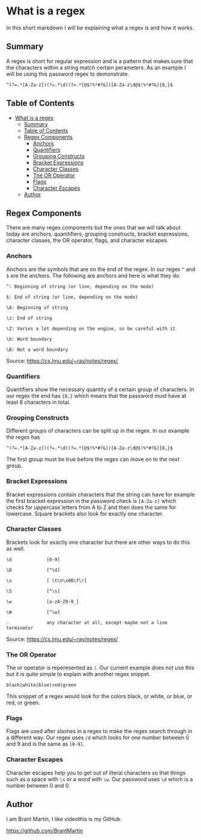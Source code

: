 # What is a regex

In this short markdown I will be explaining what a regex is and how it works.

## Summary

A regex is short for regular expression and is a pattern that makes sure that the characters within a string match certain perameters.
As an example I will be using this password regex to demonstrate.

`^(?=.*[A-Za-z])(?=.*\d)(?=.*[@$!%*#?&])[A-Za-z\d@$!%*#?&]{8,}$`

## Table of Contents

- [What is a regex](#what-is-a-regex)
  - [Summary](#summary)
  - [Table of Contents](#table-of-contents)
  - [Regex Components](#regex-components)
    - [Anchors](#anchors)
    - [Quantifiers](#quantifiers)
    - [Grouping Constructs](#grouping-constructs)
    - [Bracket Expressions](#bracket-expressions)
    - [Character Classes](#character-classes)
    - [The OR Operator](#the-or-operator)
    - [Flags](#flags)
    - [Character Escapes](#character-escapes)
  - [Author](#author)


## Regex Components
There are many regex components but the ones that we will talk about today are anchors, quanitifiers, grouping constructs, bracket expressions, character classes, the OR operator, flags, and character escapes.
### Anchors
Anchors are the symbols that are on the end of the regex. In our regex
`^` and `$` are the anchors. The following are anchors and here is what they do.

`^: Beginning of string (or line, depending on the mode)`

`$: End of string (or line, depending on the mode)`

`\A: Beginning of string`

`\z: End of string`

`\Z: Varies a lot depending on the engine, so be careful with it`

`\b: Word boundary`

`\B: Not a word boundary`

Source: https://cs.lmu.edu/~ray/notes/regex/
### Quantifiers
Quantifiers show the necessary quantity of a certain group of characters. In our regex the end has `{8,}` which means that the password must have at least 8 characters in total.
### Grouping Constructs
Different groups of characters can be split up in the regex. In our example the regex has 

`^(?=.*[A-Za-z])(?=.*\d)(?=.*[@$!%*#?&])[A-Za-z\d@$!%*#?&]{8,}$`

The first group must be true before the regex can move on to the next group.
### Bracket Expressions
Bracket expressions contain characters that the string can have for example the first bracket expression in the password check is `[A-Za-z]` which checks for uppercase letters from A to Z and then does the same for lowercase. Square brackets also look for exactly one character.
### Character Classes
Brackets look for exactly one character but there are other ways to do this as well.

`\d             [0-9]`

`\D             [^\d]`

`\s             [ \t\n\x0B\f\r]`

`\S             [^\s]`

`\w             [a-zA-Z0-9_]`

`\W             [^\w]`

`.              any character at all, except maybe not a line terminator`

Source: https://cs.lmu.edu/~ray/notes/regex/
### The OR Operator
The or operator is reperesented as `|`. Our current example does not use this but it is quite simple to explain with another regex snippet.

`black|white|blue|red|green`

This snippet of a regex would look for the colors black, or white, or blue, or red, or green. 
### Flags
Flags are used after slashes in a regex to make the regex search through in a different way. Our regex uses `/d` which looks for one number between 0 and 9 and is the same as `[0-9]`.
### Character Escapes
Character escapes help you to get out of literal characters so that things such as a space with `\s` or a word with `\w`. Our password uses `\d`  which is a number between 0 and 0.
## Author
I am Brant Martin, I like videothis is my GitHub.

https://github.com/BrantMartin